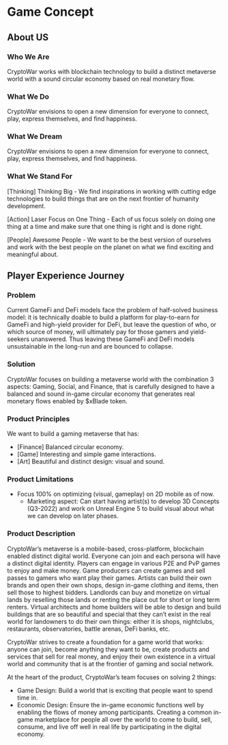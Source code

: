 # Game Concept

## About US

### Who We Are

CryptoWar works with blockchain technology to build a distinct metaverse world with a sound circular economy based on real monetary flow.

### What We Do

CryptoWar envisions to open a new dimension for everyone to connect, play, express themselves, and find happiness.

### What We Dream

CryptoWar envisions to open a new dimension for everyone to connect, play, express themselves, and find happiness.

### What We Stand For

\[Thinking] Thinking Big - We find inspirations in working with cutting edge technologies to build things that are on the next frontier of humanity development.

\[Action] Laser Focus on One Thing - Each of us focus solely on doing one thing at a time and make sure that one thing is right and is done right.

\[People] Awesome People - We want to be the best version of ourselves and work with the best people on the planet on what we find exciting and meaningful about.

## Player Experience Journey

### Problem

Current GameFi and DeFi models face the problem of half-solved business model: it is technically doable to build a platform for play-to-earn for GameFi and high-yield provider for DeFi, but leave the question of who, or which source of money, will ultimately pay for those gamers and yield-seekers unanswered. Thus leaving these GameFi and DeFi models unsustainable in the long-run and are bounced to collapse.

### Solution

CryptoWar focuses on building a metaverse world with the combination 3 aspects: Gaming, Social, and Finance, that is carefully designed to have a balanced and sound in-game circular economy that generates real monetary flows enabled by $xBlade token.

### Product Principles

We want to build a gaming metaverse that has:

* \[Finance] Balanced circular economy.
* \[Game] Interesting and simple game interactions.
* \[Art] Beautiful and distinct design: visual and sound.

### Product Limitations

* Focus 100% on optimizing (visual, gameplay) on 2D mobile as of now.
  * Marketing aspect: Can start having artist(s) to develop 3D Concepts (Q3-2022) and work on Unreal Engine 5 to build visual about what we can develop on later phases.

### Product Description

CryptoWar’s metaverse is a mobile-based, cross-platform, blockchain enabled distinct digital world. Everyone can join and each persona will have a distinct digital identity. Players can engage in various P2E and PvP games to enjoy and make money. Game producers can create games and sell passes to gamers who want play their games. Artists can build their own brands and open their own shops, design in-game clothing and items, then sell those to highest bidders. Landlords can buy and monetize on virtual lands by reselling those lands or renting the place out for short or long term renters. Virtual architects and home builders will be able to design and build buildings that are so beautiful and special that they can’t exist in the real world for landowners to do their own things: either it is shops, nightclubs, restaurants, observatories, battle arenas, DeFi banks, etc.

CryptoWar strives to create a foundation for a game world that works: anyone can join, become anything they want to be, create products and services that sell for real money, and enjoy their own existence in a virtual world and community that is at the frontier of gaming and social network.

At the heart of the product, CryptoWar’s team focuses on solving 2 things:

* Game Design: Build a world that is exciting that people want to spend time in.
* Economic Design: Ensure the in-game economic functions well by enabling the flows of money among participants. Creating a common in-game marketplace for people all over the world to come to build, sell, consume, and live off well in real life by participating in the digital economy.

